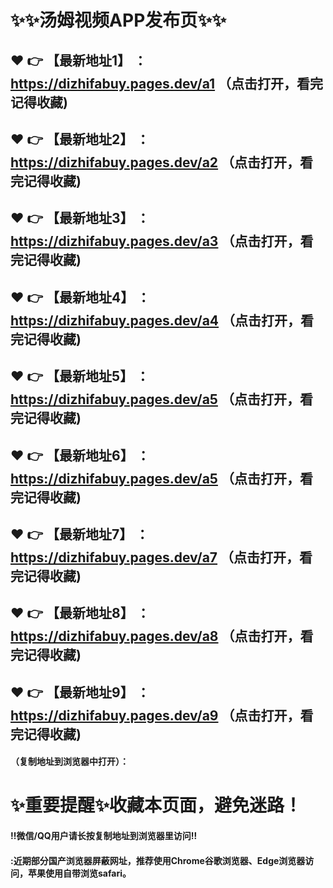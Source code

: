 
# :sparkles::sparkles:汤姆视频APP发布页:sparkles::sparkles:

 :heart: :point_right: 【最新地址1】 ：https://dizhifabuy.pages.dev/a1   （点击打开，看完记得收藏)
 ------
 :heart: :point_right: 【最新地址2】 ：https://dizhifabuy.pages.dev/a2    （点击打开，看完记得收藏)
 ------
 :heart: :point_right: 【最新地址3】 ：https://dizhifabuy.pages.dev/a3   （点击打开，看完记得收藏) 
 ------
  :heart: :point_right: 【最新地址4】 ：https://dizhifabuy.pages.dev/a4    （点击打开，看完记得收藏)
 ------
 :heart: :point_right: 【最新地址5】 ：https://dizhifabuy.pages.dev/a5    （点击打开，看完记得收藏)
 ------
 :heart: :point_right: 【最新地址6】 ：https://dizhifabuy.pages.dev/a5    （点击打开，看完记得收藏) 
 ------
 :heart: :point_right: 【最新地址7】 ：https://dizhifabuy.pages.dev/a7  （点击打开，看完记得收藏)
 ------
 :heart: :point_right: 【最新地址8】 ：https://dizhifabuy.pages.dev/a8     （点击打开，看完记得收藏)
 ------
 :heart: :point_right: 【最新地址9】 ：https://dizhifabuy.pages.dev/a9   （点击打开，看完记得收藏) 
 ------
  
#### （复制地址到浏览器中打开）：
# :sparkles:重要提醒:sparkles:收藏本页面，避免迷路！
#### ‼️微信/QQ用户请长按复制地址到浏览器里访问‼
#### :近期部分国产浏览器屏蔽网址，推荐使用Chrome谷歌浏览器、Edge浏览器访问，苹果使用自带浏览safari。
